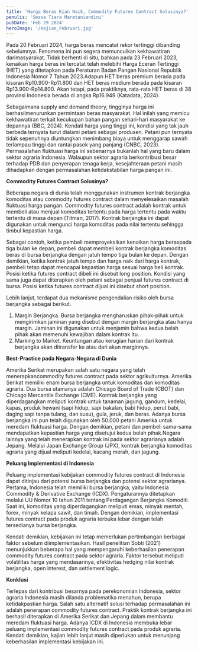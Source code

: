 ```yaml
---
title: 'Harga Beras Kian Naik, Commodity Futures Contract Solusinya?'
penulis: 'Sessa Tiara Maretaniandini'
pubDate: 'Feb 29 2024'
heroImage: '/Kajian_Februari.jpg'
---
```


Pada 20 Februari 2024, harga beras mencatat rekor tertinggi dibanding sebelumnya. Fenomena ini pun segera memunculkan kekhawatiran darimasyarakat. Tidak berhenti di situ, bahkan pada 23 Februari 2023, kenaikan harga beras ini tercatat telah melebihi Harga Eceran Tertinggi (HET) yang ditetapkan pada Peraturan Badan Pangan Nasional Republik Indonesia Nomor 7 Tahun 2023.Adapun HET beras premium berada pada kisaran Rp10.900-Rp11.800 dan HET beras medium berada pada kisaran Rp13.900-Rp14.800. Akan tetapi, pada praktiknya, rata-rata HET beras di 38 provinsi Indonesia berada di angka Rp16.949 (Katadata, 2024).

Sebagaimana supply and demand theory, tingginya harga ini berhasilmenurunkan permintaan beras masyarakat. Hal inilah yang memicu kekhawatiran terkait kecukupan bahan pangan sehari-hari masyarakat ke depannya (BBC, 2024). Kendati harga yang tinggi ini, kondisi yang tak jauh berbeda ternyata turut dialami petani sebagai produsen. Petani pun ternyata tidak sepenuhnya diuntungkan menimbang biaya untuk menggarap sawah terlampau tinggi dan rantai pasok yang panjang (CNBC, 2023). Permasalahan fluktuasi harga ini sebenarnya bukanlah hal yang baru dalam sektor agraria Indonesia. Walaupun sektor agraria berkontribusi besar terhadap PDB dan penyerapan tenaga kerja, kesejahteraan petani masih dihadapkan dengan permasalahan ketidakstabilan harga pangan ini.

**Commodity Futures Contract Solusinya?**

Beberapa negara di dunia telah menggunakan instrumen kontrak berjangka komoditas atau commodity futures contract dalam menyelesaikan masalah fluktuasi harga pangan. Commodity futures contract adalah kontrak untuk membeli atau menjual komoditas tertentu pada harga tertentu pada waktu tertentu di masa depan (Titman, 2017). Kontrak berjangka ini dapat digunakan untuk mengunci harga komoditas pada nilai tertentu sehingga timbul kepastian harga.

Sebagai contoh, ketika pembeli memproyeksikan kenaikan harga beraspada tiga bulan ke depan, pembeli dapat membeli kontrak berjangka komoditas beras di bursa berjangka dengan jatuh tempo tiga bulan ke depan. Dengan demikian, ketika kontrak jatuh tempo dan harga naik dari harga kontrak, pembeli tetap dapat mencapai kepastian harga sesuai harga beli kontrak. Posisi ketika futures contract dibeli ini disebut long position. Kondisi yang sama juga dapat diterapkan oleh petani sebagai penjual futures contract di bursa. Posisi ketika futures contract dijual ini disebut short position.

Lebih lanjut, terdapat dua mekanisme pengendalian risiko oleh bursa berjangka sebagai berikut.
1) Margin Berjangka. Bursa berjangka mengharuskan pihak-pihak untuk mengirimkan jaminan yang disebut dengan margin berjangka atau hanya margin. Jaminan ini digunakan untuk menjamin bahwa kedua belah pihak akan memenuhi kewajiban dalam kontrak itu.
2) Marking to Market. Keuntungan atau kerugian harian dari kontrak berjangka akan ditransfer ke atau dari akun marginnya.

**Best-Practice pada Negara-Negara di Dunia**

Amerika Serikat merupakan salah satu negara yang telah menerapkancommodity futures contract pada sektor agrikulturnya. Amerika Serikat memiliki enam bursa berjangka untuk komoditas dan komoditas agraria. Dua bursa utamanya adalah Chicago Board of Trade (CBOT) dan Chicago Mercantile Exchange (CME). Kontrak berjangka yang diperdagangkan meliputi kontrak untuk tanaman jagung, gandum, kedelai, kapas, produk hewani (sapi hidup, sapi bakalan, babi hidup, perut babi, daging sapi tanpa tulang, dan susu), gula, jeruk, dan beras. Adanya bursa berjangka ini pun telah digunakan oleh 50.000 petani Amerika untuk meredam fluktuasi harga. Dengan demikian, petani dan pembeli sama-sama mendapatkan kepastian harga yang disetujui kedua belah pihak.Negara lainnya yang telah menerapkan kontrak ini pada sektor agrarianya adalah Jepang. Melalui Japan Exchange Group (JPX), kontrak berjangka komoditas agraria yang dijual meliputi kedelai, kacang merah, dan jagung.

**Peluang Implementasi di Indonesia**

Peluang implementasi kebijakan commodity futures contract di Indonesia dapat ditinjau dari potensi bursa berjangka dan potensi sektor agrarianya. Pertama, Indonesia telah memiliki bursa berjangka, yaitu Indonesia Commodity & Derivative Exchange (ICDX). Pengaturannya ditetapkan melalui UU Nomor 10 tahun 2011 tentang Perdagangan Berjangka Komoditi. Saat ini, komoditas yang diperdagangkan meliputi emas, minyak mentah, forex, minyak kelapa sawit, dan timah. Dengan demikian, implementasi futures contract pada produk agraria terbuka lebar dengan telah tersedianya bursa berjangka.

Kendati demikian, kebijakan ini tetap memerlukan pertimbangan berbagai faktor sebelum diimplementasikan. Hasil penelitian Sobti (2021) menunjukkan beberapa hal yang mempengaruhi keberhasilan penerapan commodity futures contract pada sektor agraria. Faktor tersebut meliputi volatilitas harga yang mendasarinya, efektivitas hedging nilai kontrak berjangka, open interest, dan settlement logic.

**Konklusi**

Terlepas dari kontribusi besarnya pada perekonomian Indonesia, sektor agraria Indonesia masih dilanda problematika menahun, berupa ketidakpastian harga. Salah satu alternatif solusi terhadap permasalahan ini adalah penerapan commodity futures contract. Praktik kontrak berjangka ini berhasil diterapkan di Amerika Serikat dan Jepang dalam membantu meredam fluktuasi harga. Adanya ICDX di Indonesia membuka lebar peluang implementasi commodity futures contract pada produk agraria. Kendati demikian, kajian lebih lanjut masih diperlukan untuk menunjang keberhasilan implementasi kebijakan ini.
